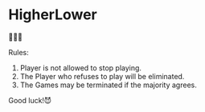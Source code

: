 # HigherLower
🦑🦑🦑


Rules:
1. Player is not allowed to stop playing.
2. The Player who refuses to play will be eliminated.
3. The Games may be terminated if the majority agrees.


Good luck!😈
